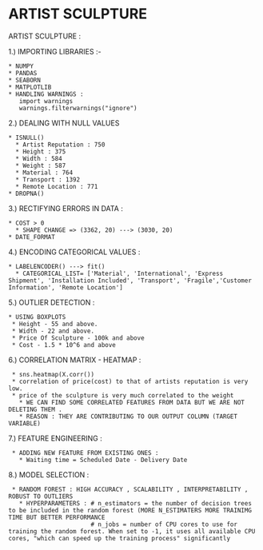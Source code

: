 # ARTIST SCULPTURE
ARTIST SCULPTURE :

1.) IMPORTING LIBRARIES :-
    
    * NUMPY 
    * PANDAS
    * SEABORN
    * MATPLOTLIB
    * HANDLING WARNINGS :
       import warnings
       warnings.filterwarnings("ignore")

2.) DEALING WITH NULL VALUES

    * ISNULL()
      * Artist Reputation : 750
      * Height : 375
      * Width : 584
      * Weight : 587
      * Material : 764
      * Transport : 1392
      * Remote Location : 771
    * DROPNA()

3.) RECTIFYING ERRORS IN DATA :
 
    * COST > 0
      * SHAPE CHANGE => (3362, 20) ---> (3030, 20)
    * DATE_FORMAT

4.) ENCODING CATEGORICAL VALUES :

    * LABELENCODER() ---> fit()
      * CATEGORICAL_LIST= ['Material', 'International', 'Express Shipment', 'Installation Included', 'Transport', 'Fragile','Customer Information', 'Remote Location']


5.) OUTLIER DETECTION :

    * USING BOXPLOTS
     * Height - 55 and above.
     * Width - 22 and above.
     * Price Of Sculpture - 100k and above
     * Cost - 1.5 * 10^6 and above

6.) CORRELATION MATRIX - HEATMAP :

     * sns.heatmap(X.corr())
     * correlation of price(cost) to that of artists reputation is very low.
     * price of the sculpture is very much correlated to the weight
       * WE CAN FIND SOME CORRELATED FEATURES FROM DATA BUT WE ARE NOT DELETING THEM .
       * REASON : THEY ARE CONTRIBUTING TO OUR OUTPUT COLUMN (TARGET VARIABLE)

7.) FEATURE ENGINEERING :

     * ADDING NEW FEATURE FROM EXISTING ONES :
       * Waiting time = Scheduled Date - Delivery Date

8.) MODEL SELECTION :

     * RANDOM FOREST : HIGH ACCURACY , SCALABILITY , INTERPRETABILITY , ROBUST TO OUTLIERS
       * HYPERPARAMETERS : # n_estimators = the number of decision trees to be included in the random forest (MORE N_ESTIMATERS MORE TRAINIMG TIME BUT BETTER PERFORMANCE
                           # n_jobs = number of CPU cores to use for training the random forest. When set to -1, it uses all available CPU cores, "which can speed up the training process" significantly
